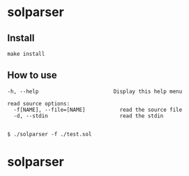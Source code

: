 # solparser

## Install
```
make install
```

## How to use
```
-h, --help                        Display this help menu

read source options:
  -f[NAME], --file=[NAME]           read the source file
  -d, --stdin                       read the stdin


$ ./solparser -f ./test.sol
```
# solparser
